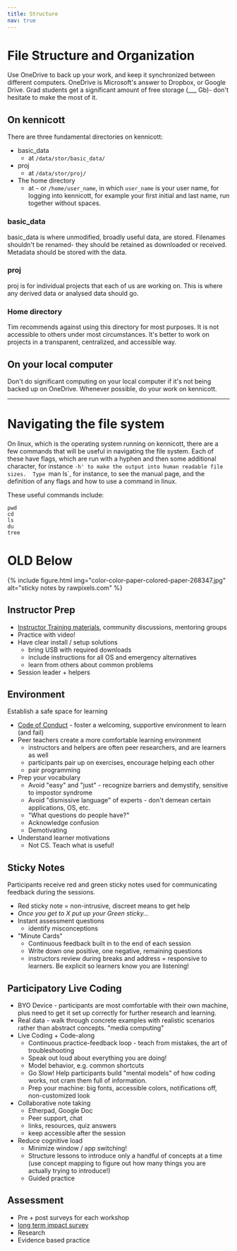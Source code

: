 ```yaml
---
title: Structure
nav: true
---
```


# File Structure and Organization

Use OneDrive to back up your work, and keep it synchronized between different computers.  OneDrive is Microsoft's answer to Dropbox, or Google Drive.  Grad students get a significant amount of free storage (___ Gb)- don't hesitate to make the most of it.

## On kennicott

There are three fundamental directories on kennicott:
- basic_data
    - at `/data/stor/basic_data/`
- proj
    - at `/data/stor/proj/`
- The home directory
    - at `~` or `/home/user_name`, in which `user_name` is your user name, for logging into kennicott, for example your first initial and last name, run together without spaces.


### basic_data
basic_data is where unmodified, broadly useful data, are stored.  Filenames shouldn't be renamed- they should be retained as downloaded or received.  Metadata should be stored with the data.

### proj
proj is for individual projects that each of us are working on.  This is where any derived data or analysed data should go.

### Home directory
Tim recommends against using this directory for most purposes.  It is not accessible to others under most circumstances.  It's better to work on projects in a transparent, centralized, and accessible way.

## On your local computer
Don't do significant computing on your local computer if it's not being backed up on OneDrive.  Whenever possible, do your work on kennicott.

---

# Navigating the file system
On linux, which is the operating system running on kennicott, there are a few commands that will be useful in navigating the file system.  Each of these have flags, which are run with a hyphen and then some additional character, for instance `-h' to make the output into human readable file sizes.  Type `man ls`, for instance, to see the manual page, and the definition of any flags and how to use a command in linux.

These useful commands include:
```
pwd
cd
ls
du
tree
```


# OLD Below


{% include figure.html img="color-color-paper-colored-paper-268347.jpg" alt="sticky notes by rawpixels.com" %}

## Instructor Prep

- [Instructor Training materials](https://carpentries.github.io/instructor-training/), community discussions, mentoring groups
- Practice with video!
- Have clear install / setup solutions
    - bring USB with required downloads
    - include instructions for all OS and emergency alternatives
    - learn from others about common problems 
- Session leader + helpers

## Environment 

Establish a safe space for learning 

- [Code of Conduct](https://docs.carpentries.org/topic_folders/policies/code-of-conduct.html) - foster a welcoming, supportive environment to learn (and fail)
- Peer teachers create a more comfortable learning environment
    - instructors and helpers are often peer researchers, and are learners as well
    - participants pair up on exercises, encourage helping each other
    - pair programming
- Prep your vocabulary
    - Avoid "easy" and "just" - recognize barriers and demystify, sensitive to impostor syndrome
    - Avoid "dismissive language" of experts - don't demean certain applications, OS, etc. 
    - "What questions do people have?"
    - Acknowledge confusion
    - Demotivating
- Understand learner motivations
    - Not CS. Teach what is useful!


## Sticky Notes

Participants receive red and green sticky notes used for communicating feedback during the sessions. 

- Red sticky note = non-intrusive, discreet means to get help
- *Once you get to X put up your Green sticky...*
- Instant assessment questions
    - identify misconceptions
- "Minute Cards"
    - Continuous feedback built in to the end of each session 
    - Write down one positive, one negative, remaining questions
    - instructors review during breaks and address = responsive to learners. Be explicit so learners know you are listening!

## Participatory Live Coding

- BYO Device - participants are most comfortable with their own machine, plus need to get it set up correctly for further research and learning.
- Real data - walk through concrete examples with realistic scenarios rather than abstract concepts. "media computing"
- Live Coding + Code-along
    - Continuous practice-feedback loop - teach from mistakes, the art of troubleshooting 
    - Speak out loud about everything you are doing! 
    - Model behavior, e.g. common shortcuts 
    - Go Slow! Help participants build "mental models" of how coding works, not cram them full of information.
    - Prep your machine: big fonts, accessible colors, notifications off, non-customized look
- Collaborative note taking 
    - Etherpad, Google Doc
    - Peer support, chat
    - links, resources, quiz answers
    - keep accessible after the session
- Reduce cognitive load 
    - Minimize window / app switching! 
    - Structure lessons to introduce only a handful of concepts at a time (use concept mapping to figure out how many things you are actually trying to introduce!)
    - Guided practice

## Assessment 

- Pre + post surveys for each workshop
- [long term impact survey](https://docs.carpentries.org/topic_folders/assessment/assessment.html)
- Research
- Evidence based practice 
